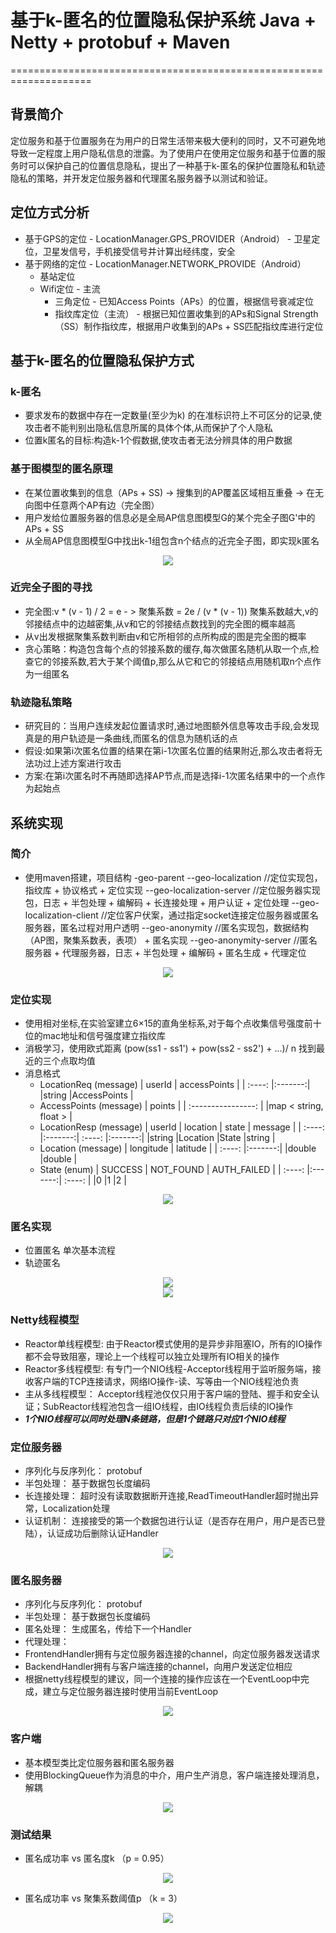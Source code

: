 # 基于k-匿名的位置隐私保护系统 Java + Netty + protobuf + Maven
====================================================================

## 背景简介
定位服务和基于位置服务在为用户的日常生活带来极大便利的同时，又不可避免地导致一定程度上用户隐私信息的泄露。为了使用户在使用定位服务和基于位置的服务时可以保护自己的位置信息隐私，提出了一种基于k-匿名的保护位置隐私和轨迹隐私的策略，并开发定位服务器和代理匿名服务器予以测试和验证。

## 定位方式分析
* 基于GPS的定位 - LocationManager.GPS_PROVIDER（Android） - 卫星定位，卫星发信号，手机接受信号并计算出经纬度，安全
* 基于网络的定位 - LocationManager.NETWORK_PROVIDE（Android）
  * 基站定位
  * Wifi定位 - 主流
    * 三角定位 - 已知Access Points（APs）的位置，根据信号衰减定位
    * 指纹库定位（主流） - 根据已知位置收集到的APs和Signal Strength（SS）制作指纹库，根据用户收集到的APs + SS匹配指纹库进行定位

## 基于k-匿名的位置隐私保护方式

### k-匿名
* 要求发布的数据中存在一定数量(至少为k) 的在准标识符上不可区分的记录,使攻击者不能判别出隐私信息所属的具体个体,从而保护了个人隐私
* 位置k匿名的目标:构造k-1个假数据,使攻击者无法分辨具体的用户数据

### 基于图模型的匿名原理
* 在某位置收集到的信息（APs + SS) -> 搜集到的AP覆盖区域相互重叠 -> 在无向图中任意两个AP有边（完全图）
* 用户发给位置服务器的信息必是全局AP信息图模型G的某个完全子图G'中的APs + SS
* 从全局AP信息图模型G中找出k-1组包含n个结点的近完全子图，即实现k匿名

<div align=center><img src="https://raw.githubusercontent.com/HectorHou/Location-Privacy-Protection/master/images-folder/location1.png"></div>

### 近完全子图的寻找
* 完全图:v * (v - 1) / 2 = e   - >   聚集系数 = 2e / (v * (v - 1)) 聚集系数越大,v的邻接结点中的边越密集,从v和它的邻接结点数找到的完全图的概率越高
* 从v出发根据聚集系数判断由v和它所相邻的点所构成的图是完全图的概率
* 贪心策略：构造包含每个点的邻接系数的缓存,每次做匿名随机从取一个点,检查它的邻接系数,若大于某个阈值p,那么从它和它的邻接结点用随机取n个点作为一组匿名

### 轨迹隐私策略
* 研究目的：当用户连续发起位置请求时,通过地图额外信息等攻击手段,会发现真是的用户轨迹是一条曲线,而匿名的信息为随机话的点
* 假设:如果第i次匿名位置的结果在第i-1次匿名位置的结果附近,那么攻击者将无法功过上述方案进行攻击
* 方案:在第i次匿名时不再随即选择AP节点,而是选择i-1次匿名结果中的一个点作为起始点

## 系统实现

### 简介
* 使用maven搭建，项目结构
-geo-parent
--geo-localization //定位实现包，指纹库 + 协议格式 + 定位实现
--geo-localization-server //定位服务器实现包，日志 + 半包处理 + 编解码 + 长连接处理 + 用户认证 + 定位处理
--geo-localization-client //定位客户伏案，通过指定socket连接定位服务器或匿名服务器，匿名过程对用户透明
--geo-anonymity //匿名实现包，数据结构（AP图，聚集系数表，表项） + 匿名实现
--geo-anonymity-server //匿名服务器 + 代理服务器，日志 + 半包处理 + 编解码 + 匿名生成 + 代理定位

<div align=center><img src="https://raw.githubusercontent.com/HectorHou/Location-Privacy-Protection/master/images-folder/location2.png"></div>

### 定位实现
* 使用相对坐标,在实验室建立6×15的直角坐标系,对于每个点收集信号强度前十位的mac地址和信号强度建立指纹库
* 消极学习，使用欧式距离 (pow(ss1 - ss1') + pow(ss2 - ss2') + ...)/ n 找到最近的三个点取均值
* 消息格式
	* LocationReq  (message)
| userId  | accessPoints  |
| :----: |:-------:|
|string |AccessPoints  |
	* AccessPoints (message)
| points  |
| :----------------: |
|map < string, float > |
	* LocationResp (message)
| userId  | location  | state  | message  |
| :----: |:-------:| :----: |:-------:|
|string |Location  |State |string  |
	* Location (message)
| longitude  | latitude  |
| :----: |:-------:|
|double |double  |
	* State (enum)
| SUCCESS  | NOT_FOUND  | AUTH_FAILED  |
| :----: |:-------:| :----: |
|0 |1  |2 |

<div align=center><img src="https://raw.githubusercontent.com/HectorHou/Location-Privacy-Protection/master/images-folder/uml1.png"></div>

### 匿名实现
* 位置匿名 单次基本流程
* 轨迹匿名

<div align=center><img src="https://raw.githubusercontent.com/HectorHou/Location-Privacy-Protection/master/images-folder/liucheng1.png"></div>
<div align=center><img src="https://raw.githubusercontent.com/HectorHou/Location-Privacy-Protection/master/images-folder/uml2.png"></div>

### Netty线程模型
* Reactor单线程模型: 由于Reactor模式使用的是异步非阻塞IO，所有的IO操作都不会导致阻塞，理论上一个线程可以独立处理所有IO相关的操作
* Reactor多线程模型: 有专门一个NIO线程-Acceptor线程用于监听服务端，接收客户端的TCP连接请求，网络IO操作-读、写等由一个NIO线程池负责
* 主从多线程模型： Acceptor线程池仅仅只用于客户端的登陆、握手和安全认证；SubReactor线程池包含一组IO线程，由IO线程负责后续的IO操作
* <b>*1个NIO线程可以同时处理N条链路，但是1个链路只对应1个NIO线程*</b>

### 定位服务器
* 序列化与反序列化： protobuf
* 半包处理： 基于数据包长度编码
* 长连接处理： 超时没有读取数据断开连接,ReadTimeoutHandler超时抛出异常，Localization处理
* 认证机制： 连接接受的第一个数据包进行认证（是否存在用户，用户是否已登陆），认证成功后删除认证Handler

<div align=center><img src="https://raw.githubusercontent.com/HectorHou/Location-Privacy-Protection/master/images-folder/pipeline1.png"></div>

### 匿名服务器
* 序列化与反序列化： protobuf
* 半包处理： 基于数据包长度编码
* 匿名处理： 生成匿名，传给下一个Handler
* 代理处理：
 * FrontendHandler拥有与定位服务器连接的channel，向定位服务器发送请求
 * BackendHandler拥有与客户端连接的channel，向用户发送定位相应
 * 根据netty线程模型的建议，同一个连接的操作应该在一个EventLoop中完成，建立与定位服务器连接时使用当前EventLoop

<div align=center><img src="https://raw.githubusercontent.com/HectorHou/Location-Privacy-Protection/master/images-folder/pipeline2.png"></div>

### 客户端
* 基本模型类比定位服务器和匿名服务器
* 使用BlockingQueue作为消息的中介，用户生产消息，客户端连接处理消息，解耦

<div align=center><img src="https://raw.githubusercontent.com/HectorHou/Location-Privacy-Protection/master/images-folder/queue.png"></div>

### 测试结果
* 匿名成功率 vs 匿名度k （p = 0.95）

<div align=center><img src="https://raw.githubusercontent.com/HectorHou/Location-Privacy-Protection/master/images-folder/test1.png"></div>

* 匿名成功率 vs 聚集系数阈值p （k = 3）

<div align=center><img src="https://raw.githubusercontent.com/HectorHou/Location-Privacy-Protection/master/images-folder/test2.png"></div>
